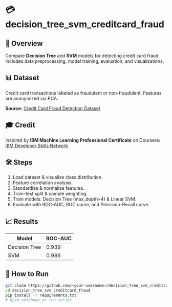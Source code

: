 # 💳 decision_tree_svm_creditcard_fraud

## 📖 Overview
Compare **Decision Tree** and **SVM** models for detecting credit card fraud. Includes data preprocessing, model training, evaluation, and visualizations.

## 📊 Dataset
Credit card transactions labeled as fraudulent or non-fraudulent. Features are anonymized via PCA.  

**Source:** [Credit Card Fraud Detection Dataset](https://cf-courses-data.s3.us.cloud-object-storage.appdomain.cloud/IBMDeveloperSkillsNetwork-ML0101EN-SkillsNetwork/labs/Module%203/data/creditcard.csv)

## 🎓 Credit
Inspired by **IBM Machine Learning Professional Certificate** on Coursera:  
[IBM Developer Skills Network](https://www.coursera.org/learn/machine-learning-with-python)

## 🛠 Steps
1. Load dataset & visualize class distribution.
2. Feature correlation analysis.
3. Standardize & normalize features.
4. Train-test split & sample weighting.
5. Train models: Decision Tree (max_depth=4) & Linear SVM.
6. Evaluate with ROC-AUC, ROC curve, and Precision-Recall curve.

## 📈 Results
| Model        | ROC-AUC |
|--------------|---------|
| Decision Tree | 0.939  |
| SVM           | 0.986  |

## 🚀 How to Run
```bash
git clone https://github.com/<your-username>/decision_tree_svm_creditcard_fraud.git
cd decision_tree_svm_creditcard_fraud
pip install -r requirements.txt
# Open notebook or run script

